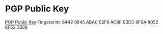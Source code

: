 # PGP Public Key

[PGP Public Key](https://github.com/sn-wolf/pgp-public-key/blob/main/snwolf.asc) Fingerprint: 8442 0845 ABA0 02F9 AC8F  93DD 6F6A 8052 6F52 3B89
